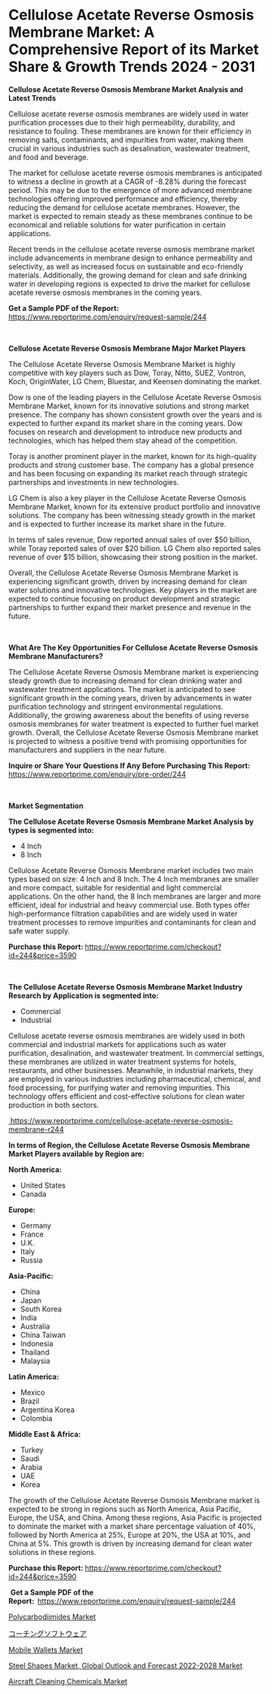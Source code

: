 <p><h1>Cellulose Acetate Reverse Osmosis Membrane Market: A Comprehensive Report of its Market Share & Growth Trends 2024 - 2031</h1></p><p><strong>Cellulose Acetate Reverse Osmosis Membrane Market Analysis and Latest Trends</strong></p>
<p><p>Cellulose acetate reverse osmosis membranes are widely used in water purification processes due to their high permeability, durability, and resistance to fouling. These membranes are known for their efficiency in removing salts, contaminants, and impurities from water, making them crucial in various industries such as desalination, wastewater treatment, and food and beverage.</p><p>The market for cellulose acetate reverse osmosis membranes is anticipated to witness a decline in growth at a CAGR of -8.28% during the forecast period. This may be due to the emergence of more advanced membrane technologies offering improved performance and efficiency, thereby reducing the demand for cellulose acetate membranes. However, the market is expected to remain steady as these membranes continue to be economical and reliable solutions for water purification in certain applications.</p><p>Recent trends in the cellulose acetate reverse osmosis membrane market include advancements in membrane design to enhance permeability and selectivity, as well as increased focus on sustainable and eco-friendly materials. Additionally, the growing demand for clean and safe drinking water in developing regions is expected to drive the market for cellulose acetate reverse osmosis membranes in the coming years.</p></p>
<p><strong>Get a Sample PDF of the Report:&nbsp;</strong> <a href="https://www.reportprime.com/enquiry/request-sample/244">https://www.reportprime.com/enquiry/request-sample/244</a></p>
<p>&nbsp;</p>
<p><strong>Cellulose Acetate Reverse Osmosis Membrane Major Market Players</strong></p>
<p><p>The Cellulose Acetate Reverse Osmosis Membrane Market is highly competitive with key players such as Dow, Toray, Nitto, SUEZ, Vontron, Koch, OriginWater, LG Chem, Bluestar, and Keensen dominating the market. </p><p>Dow is one of the leading players in the Cellulose Acetate Reverse Osmosis Membrane Market, known for its innovative solutions and strong market presence. The company has shown consistent growth over the years and is expected to further expand its market share in the coming years. Dow focuses on research and development to introduce new products and technologies, which has helped them stay ahead of the competition.</p><p>Toray is another prominent player in the market, known for its high-quality products and strong customer base. The company has a global presence and has been focusing on expanding its market reach through strategic partnerships and investments in new technologies.</p><p>LG Chem is also a key player in the Cellulose Acetate Reverse Osmosis Membrane Market, known for its extensive product portfolio and innovative solutions. The company has been witnessing steady growth in the market and is expected to further increase its market share in the future.</p><p>In terms of sales revenue, Dow reported annual sales of over $50 billion, while Toray reported sales of over $20 billion. LG Chem also reported sales revenue of over $15 billion, showcasing their strong position in the market.</p><p>Overall, the Cellulose Acetate Reverse Osmosis Membrane Market is experiencing significant growth, driven by increasing demand for clean water solutions and innovative technologies. Key players in the market are expected to continue focusing on product development and strategic partnerships to further expand their market presence and revenue in the future.</p></p>
<p>&nbsp;</p>
<p><strong>What Are The Key Opportunities For Cellulose Acetate Reverse Osmosis Membrane Manufacturers?</strong></p>
<p><p>The Cellulose Acetate Reverse Osmosis Membrane market is experiencing steady growth due to increasing demand for clean drinking water and wastewater treatment applications. The market is anticipated to see significant growth in the coming years, driven by advancements in water purification technology and stringent environmental regulations. Additionally, the growing awareness about the benefits of using reverse osmosis membranes for water treatment is expected to further fuel market growth. Overall, the Cellulose Acetate Reverse Osmosis Membrane market is projected to witness a positive trend with promising opportunities for manufacturers and suppliers in the near future.</p></p>
<p><strong>Inquire or Share Your Questions If Any Before Purchasing This Report:</strong> <a href="https://www.reportprime.com/enquiry/pre-order/244">https://www.reportprime.com/enquiry/pre-order/244</a></p>
<p>&nbsp;</p>
<p><strong>Market Segmentation</strong></p>
<p><strong>The Cellulose Acetate Reverse Osmosis Membrane Market Analysis by types is segmented into:</strong></p>
<p><ul><li>4 Inch</li><li>8 Inch</li></ul></p>
<p><p>Cellulose Acetate Reverse Osmosis Membrane market includes two main types based on size: 4 Inch and 8 Inch. The 4 Inch membranes are smaller and more compact, suitable for residential and light commercial applications. On the other hand, the 8 Inch membranes are larger and more efficient, ideal for industrial and heavy commercial use. Both types offer high-performance filtration capabilities and are widely used in water treatment processes to remove impurities and contaminants for clean and safe water supply.</p></p>
<p><strong>Purchase this Report:&nbsp;</strong><a href="https://www.reportprime.com/checkout?id=244&price=3590">https://www.reportprime.com/checkout?id=244&price=3590</a></p>
<p>&nbsp;</p>
<p><strong>The Cellulose Acetate Reverse Osmosis Membrane Market Industry Research by Application is segmented into:</strong></p>
<p><ul><li>Commercial</li><li>Industrial</li></ul></p>
<p><p>Cellulose acetate reverse osmosis membranes are widely used in both commercial and industrial markets for applications such as water purification, desalination, and wastewater treatment. In commercial settings, these membranes are utilized in water treatment systems for hotels, restaurants, and other businesses. Meanwhile, in industrial markets, they are employed in various industries including pharmaceutical, chemical, and food processing, for purifying water and removing impurities. This technology offers efficient and cost-effective solutions for clean water production in both sectors.</p></p>
<p><a href="https://www.reportprime.com/cellulose-acetate-reverse-osmosis-membrane-r244">&nbsp;https://www.reportprime.com/cellulose-acetate-reverse-osmosis-membrane-r244</a></p>
<p><strong>In terms of Region, the Cellulose Acetate Reverse Osmosis Membrane Market Players available by Region are:</strong></p>
<p>
    <p> <strong> North America: </strong>
        <ul>
            <li>United States</li>
            <li>Canada</li>
        </ul>
        </p> 
    <p> <strong> Europe: </strong>
        <ul>
            <li>Germany</li>
            <li>France</li>
            <li>U.K.</li>
            <li>Italy</li>
            <li>Russia</li>
        </ul>
        </p> 
    <p> <strong> Asia-Pacific: </strong>
        <ul>
            <li>China</li>
            <li>Japan</li>
            <li>South Korea</li>
            <li>India</li>
            <li>Australia</li>
            <li>China Taiwan</li>
            <li>Indonesia</li>
            <li>Thailand</li>
            <li>Malaysia</li>
        </ul>
        </p> 
    <p> <strong> Latin America: </strong>
        <ul>
            <li>Mexico</li>
            <li>Brazil</li>
            <li>Argentina Korea</li>
            <li>Colombia</li>
        </ul>
        </p> 
    <p> <strong> Middle East & Africa: </strong>
        <ul>
            <li>Turkey</li>
            <li>Saudi</li>
            <li>Arabia</li>
            <li>UAE</li>
            <li>Korea</li>
        </ul>
    </p>
    </p>
<p><p>The growth of the Cellulose Acetate Reverse Osmosis Membrane market is expected to be strong in regions such as North America, Asia Pacific, Europe, the USA, and China. Among these regions, Asia Pacific is projected to dominate the market with a market share percentage valuation of 40%, followed by North America at 25%, Europe at 20%, the USA at 10%, and China at 5%. This growth is driven by increasing demand for clean water solutions in these regions.</p></p>
<p><strong>Purchase this Report: </strong><a href="https://www.reportprime.com/checkout?id=244&price=3590">https://www.reportprime.com/checkout?id=244&price=3590</a></p>
<p>&nbsp;<strong>Get a Sample PDF of the Report:&nbsp;&nbsp;</strong><a href="https://www.reportprime.com/enquiry/request-sample/244">https://www.reportprime.com/enquiry/request-sample/244</a></p>
<p><strong></strong></p>
<p><p><a href="https://github.com/gulaimolin/Market-Research-Report-List-5/blob/main/polycarbodiimides-market.md">Polycarbodiimides Market</a></p><p><a href="https://medium.com/@andrade736451/%E3%82%B3%E3%83%BC%E3%83%81%E3%83%B3%E3%82%B0%E3%82%BD%E3%83%95%E3%83%88%E3%82%A6%E3%82%A7%E3%82%A2%E5%B8%82%E5%A0%B4%E6%A6%82%E8%A6%81-2024%E5%B9%B4%E3%81%8B%E3%82%892031%E5%B9%B4%E3%81%BE%E3%81%A7%E3%81%AE%E3%82%B0%E3%83%AD%E3%83%BC%E3%83%90%E3%83%AB%E5%B8%82%E5%A0%B4%E3%83%88%E3%83%AC%E3%83%B3%E3%83%89%E3%81%A8%E5%B0%86%E6%9D%A5%E3%81%AE%E5%B1%95%E6%9C%9B-3178aea3f549">コーチングソフトウェア</a></p><p><a href="https://issuu.com/reportprime-2/docs/mobile-wallets-market-size-2030.pptx">Mobile Wallets Market</a></p><p><a href="https://medium.com/@thadnader_5170/steel-shapes-market-global-outlook-and-forecast-2022-2028-market-share-size-trends-industry-4a868115ed23">Steel Shapes Market, Global Outlook and Forecast 2022-2028 Market</a></p><p><a href="https://github.com/RoccoManning/Market-Research-Report-List-6/blob/main/aircraft-cleaning-chemicals-market.md">Aircraft Cleaning Chemicals Market</a></p></p>